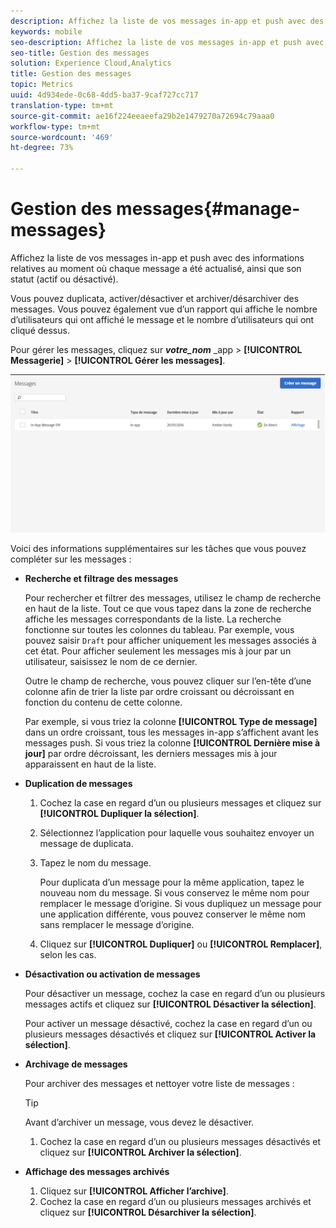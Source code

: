 ```yaml
---
description: Affichez la liste de vos messages in-app et push avec des informations relatives au moment où chaque message a été actualisé, ainsi que son statut (actif ou désactivé).
keywords: mobile
seo-description: Affichez la liste de vos messages in-app et push avec des informations relatives au moment où chaque message a été actualisé, ainsi que son statut (actif ou désactivé).
seo-title: Gestion des messages
solution: Experience Cloud,Analytics
title: Gestion des messages
topic: Metrics
uuid: 4d934ede-0c68-4dd5-ba37-9caf727cc717
translation-type: tm+mt
source-git-commit: ae16f224eeaeefa29b2e1479270a72694c79aaa0
workflow-type: tm+mt
source-wordcount: '469'
ht-degree: 73%

---
```



# Gestion des messages{#manage-messages}

Affichez la liste de vos messages in-app et push avec des informations relatives au moment où chaque message a été actualisé, ainsi que son statut (actif ou désactivé).

Vous pouvez duplicata, activer/désactiver et archiver/désarchiver des messages. Vous pouvez également vue d’un rapport qui affiche le nombre d’utilisateurs qui ont affiché le message et le nombre d’utilisateurs qui ont cliqué dessus.

Pour gérer les messages, cliquez sur ***votre_nom*** _app > **[!UICONTROL Messagerie]** > **[!UICONTROL Gérer les messages]**.

![](assets/manage_messages.png)

Voici des informations supplémentaires sur les tâches que vous pouvez compléter sur les messages :

* **Recherche et filtrage des messages**

   Pour rechercher et filtrer des messages, utilisez le champ de recherche en haut de la liste. Tout ce que vous tapez dans la zone de recherche affiche les messages correspondants de la liste. La recherche fonctionne sur toutes les colonnes du tableau. Par exemple, vous pouvez saisir `Draft` pour afficher uniquement les messages associés à cet état. Pour afficher seulement les messages mis à jour par un utilisateur, saisissez le nom de ce dernier.

   Outre le champ de recherche, vous pouvez cliquer sur l’en-tête d’une colonne afin de trier la liste par ordre croissant ou décroissant en fonction du contenu de cette colonne.

   Par exemple, si vous triez la colonne **[!UICONTROL Type de message]** dans un ordre croissant, tous les messages in-app s’affichent avant les messages push. Si vous triez la colonne **[!UICONTROL Dernière mise à jour]** par ordre décroissant, les derniers messages mis à jour apparaissent en haut de la liste.

* **Duplication de messages**

   1. Cochez la case en regard d’un ou plusieurs messages et cliquez sur **[!UICONTROL Dupliquer la sélection]**.
   1. Sélectionnez l’application pour laquelle vous souhaitez envoyer un message de duplicata.
   1. Tapez le nom du message.

      Pour duplicata d’un message pour la même application, tapez le nouveau nom du message. Si vous conservez le même nom pour remplacer le message d’origine. Si vous dupliquez un message pour une application différente, vous pouvez conserver le même nom sans remplacer le message d’origine.

   1. Cliquez sur **[!UICONTROL Dupliquer]** ou **[!UICONTROL Remplacer]**, selon les cas.

* **Désactivation ou activation de messages**

   Pour désactiver un message, cochez la case en regard d’un ou plusieurs messages actifs et cliquez sur **[!UICONTROL Désactiver la sélection]**.

   Pour activer un message désactivé, cochez la case en regard d’un ou plusieurs messages désactivés et cliquez sur **[!UICONTROL Activer la sélection]**.

* **Archivage de messages**

   Pour archiver des messages et nettoyer votre liste de messages :

   >[!TIP]
   >
   >Avant d’archiver un message, vous devez le désactiver.

   1. Cochez la case en regard d’un ou plusieurs messages désactivés et cliquez sur **[!UICONTROL Archiver la sélection]**.

* **Affichage des messages archivés**

   1. Cliquez sur **[!UICONTROL Afficher l’archive]**.
   1. Cochez la case en regard d’un ou plusieurs messages archivés et cliquez sur **[!UICONTROL Désarchiver la sélection]**.

